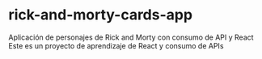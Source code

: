 # rick-and-morty-cards-app
Aplicación de personajes de Rick and Morty con consumo de API y React
Este es un proyecto de aprendizaje de React y consumo de APIs